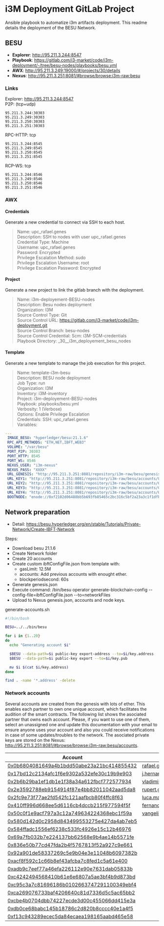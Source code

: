 # i3M Deployment GitLab Project

Ansible playbook to automatize i3m artifacts deployment. This readme details the deployment of the BESU Network.

## BESU

- **Explorer**: <http://95.211.3.244:8547>
- **Playbook**: <https://gitlab.com/i3-market/code/i3m-deployment/-/tree/besu-nodes/playbooks/besu.yml>
- **AWX**: <http://95.211.3.249:19000/#/projects/30/details>
- **Nexus**: <http://95.211.3.251:8081/#browse/browse:i3m-raw:besu>

### Links 

Explorer: <http://95.211.3.244:8547>  
P2P: (tcp+udp)  

    95.211.3.244:30303  
    95.211.3.249:30303  
    95.211.3.250:30303  
    95.211.3.251:30303  

RPC-HTTP: tcp  

    95.211.3.244:8545  
    95.211.3.249:8545  
    95.211.3.250:8545  
    95.211.3.251:8545  
  
RCP-WS: tcp

    95.211.3.244:8546  
    95.211.3.249:8546  
    95.211.3.250:8546  
    95.211.3.251:8546  

### AWX

#### Credentials

Generate a new credential to connect via SSH to each host.  

> Name: upc_rafael.genes  
> Description: SSH to nodes with user upc_rafael.genes  
> Credential Type: Machine  
> Username: upc_rafael.genes  
> Password: Encrypted  
> Privilege Escalation Method: sudo  
> Privilege Escalation Username: root  
> Privilege Escalation Password: Encrypted  

#### Project

Generate a new project to link the gitlab branch with the deployment.  

> Name: i3m-deployement-BESU-nodes  
> Description: Besu nodes deployment  
> Organization: I3M  
> Source Control Type: Git  
> Source Control URL: <https://gitlab.com/i3-market/code/i3m-deployment.git>  
> Source Control Branch: besu-nodes  
> Source Control Credential: Scm: i3M-SCM-credentials   
> Playbook Directory: _30__i3m_deployement_besu_nodes  

#### Template

Generate a new template to manage the job execution for this project.

> Name: template-i3m-besu  
> Description: BESU node deployment  
> Job Type: run  
> Organization: I3M  
> Inventory: i3M-inventory  
> Project: i3m-deployement-BESU-nodes  
> Playbook: playbooks/besu.yml  
> Verbosity: 1 (Verbose)  
> Options: Enable Privilege Escalation  
> Credentials: SSH: upc_rafael.genes  
> Variables:  

```yml
---
 IMAGE_BESU: "hyperledger/besu:21.1.6"
 RPC_API_METHODS: "ETH,NET,IBFT,WEB3"
 VOLUME: "/var/besu"
 PORT_P2P: 30303
 PORT_HTTP: 8545
 PORT_WS: 8546
 NEXUS_USER: "i3m-nexus"
 NEXUS_PASS: "XXXX"
 URL_GENESIS: "http://95.211.3.251:8081/repository/i3m-raw/besu/genesis.json"
 URL_KEY1: "http://95.211.3.251:8081/repository/i3m-raw/besu/accounts/0xXXXX"
 URL_KEY2: "http://95.211.3.251:8081/repository/i3m-raw/besu/accounts/0xXXXX"
 URL_KEY3: "http://95.211.3.251:8081/repository/i3m-raw/besu/accounts/0xXXXX"
 URL_KEY4: "http://95.211.3.251:8081/repository/i3m-raw/besu/accounts/0xXXXX"
 BOOTNODE: "enode://0xf2102d06488bb5b693fb85465c2bc316c5bf2a23a3c1f1dfb9e20733c67f7c41279a09f0f6c11a6964f0d0bf8ae85484e253e1196606b168faf77ffbfc081374@95.211.3.244:30303?discport=30303"
```

## Network preparation

- Detail: <https://besu.hyperledger.org/en/stable/Tutorials/Private-Network/Create-IBFT-Network>

Steps:
 - Download besu 21.1.6
 - Create Network folder
 - Create 20 accounts
 - Create custom ibftConfigFile.json from template with:
    - gasLimit: 12.5M
    - accounts: Add previous accounts with enought ether.
    - blockperiodsecond: 60s
 - Generate genesis.json
 - Execute command: /bin/besu operator generate-blockchain-config --config-file=ibftConfigFile.json --to=networkFiles
 - Upload to Nexus genesis.json, accounts and node keys.
 
 generate-accounts.sh  
```bash
#!/bin/bash

BESU=../../bin/besu

for i in {1..20}
do
  echo "Generating account $i"

  $BESU --data-path=$i public-key export-address --to=$i/key.address
  $BESU --data-path=$i public-key export --to=$i/key.pub

  mv $i $(cat $i/key.address)
done

find . -name '*.address' -delete
```

### Network accounts

Several accounts are created from the genesis with lots of ether. This enables each partner to own one unique account, which facilitates the audition of the smart contracts. The following list shows the asociated partner that owns each account. Please, if you want to use one of them, select an unassigned one and update this documentation with your email to ensure anyone uses your account and also you could receive notifications in case of some updates/troubles to the network. The asociated private keys are stored on the Nexus: <http://95.211.3.251:8081/#browse/browse:i3m-raw:besu/accounts>.


| Account | Responsible |
| ------ | ------ |
| [0x0b6804081649a4b1bdd50abe23a21bc414855432](http://95.211.3.251:8081/#browse/browse:i3m-raw:besu/accounts/0x0b6804081649a4b1bdd50abe23a21bc414855432) | rafael.genes@upc.edu |
| [0x17bd12c2134afc1f6e9302a532efe30c19b9e903](http://95.211.3.251:8081/#browse/browse:i3m-raw:besu/accounts/0x17bd12c2134afc1f6e9302a532efe30c19b9e903) | j.hernandez@upc.edu |
| [0x2b6b29ba1ef1db1e1f38a34a612fbcf772577934](http://95.211.3.251:8081/#browse/browse:i3m-raw:besu/accounts/0x2b6b29ba1ef1db1e1f38a34a612fbcf772577934) | vladimir.rogojin@guardtime.com |
| [0x2e3592788eb9154914f87e4bb82011042aad5da8](http://95.211.3.251:8081/#browse/browse:i3m-raw:besu/accounts/0x2e3592788eb9154914f87e4bb82011042aad5da8) | rupert.gobber@gft.com |
| [0x2fc9e73f77ae2fd542fc121aafbcb80f4ffc8f63](http://95.211.3.251:8081/#browse/browse:i3m-raw:besu/accounts/0x2fc9e73f77ae2fd542fc121aafbcb80f4ffc8f63) | luca.marangoni@gft.com |
| [0x410ff996d668ee5d6116cb4dccb215f977594f5f](http://95.211.3.251:8081/#browse/browse:i3m-raw:besu/accounts/0x410ff996d668ee5d6116cb4dccb215f977594f5f) | fernando.roman@upc.edu |
| [0x50c0f1e9acf797a3c12a749634224368ebc1f59a](http://95.211.3.251:8081/#browse/browse:i3m-raw:besu/accounts/0x50c0f1e9acf797a3c12a749634224368ebc1f59a) | vangelis@telesto.gr |
| [0x580d142d0c2958d843499553275e427da4ab7eb5](http://95.211.3.251:8081/#browse/browse:i3m-raw:besu/accounts/0x580d142d0c2958d843499553275e427da4ab7eb5) | |
| [0x584ffadc1556ef6238c533fc4926e15c12b46976](http://95.211.3.251:8081/#browse/browse:i3m-raw:besu/accounts/0x584ffadc1556ef6238c533fc4926e15c12b46976) | |
| [0x69a7fb032b7e224137bb62568e9b4ae14b5571fe](http://95.211.3.251:8081/#browse/browse:i3m-raw:besu/accounts/0x69a7fb032b7e224137bb62568e9b4ae14b5571fe) | |
| [0x836e50b77cd47fda2b4f5767813f52a927c9e661](http://95.211.3.251:8081/#browse/browse:i3m-raw:besu/accounts/0x836e50b77cd47fda2b4f5767813f52a927c9e661) | |
| [0x92a901de58337269c5e9b04e3e11048b6097382b](http://95.211.3.251:8081/#browse/browse:i3m-raw:besu/accounts/0x92a901de58337269c5e9b04e3e11048b6097382b) | |
| [0xacf8f592c1c66b8ef43afcba7c8fed1c5a61e400](http://95.211.3.251:8081/#browse/browse:i3m-raw:besu/accounts/0xacf8f592c1c66b8ef43afcba7c8fed1c5a61e400) | |
| [0xadb9c7eef77a46efa226112e90e7631dab05833b](http://95.211.3.251:8081/#browse/browse:i3m-raw:besu/accounts/0xadb9c7eef77a46efa226112e90e7631dab05833b) | |
| [0xc4242494568410b61e6e6807a5ae3bf4b9d873bd](http://95.211.3.251:8081/#browse/browse:i3m-raw:besu/accounts/0xc4242494568410b61e6e6807a5ae3bf4b9d873bd) | |
| [0xc95c3a7c81696186b0102663747291100349ebf4](http://95.211.3.251:8081/#browse/browse:i3m-raw:besu/accounts/0xc95c3a7c81696186b0102663747291100349ebf4) | |
| [0xca269076733baf4206640c81d7336d5c5ac65bb2](http://95.211.3.251:8081/#browse/browse:i3m-raw:besu/accounts/0xca269076733baf4206640c81d7336d5c5ac65bb2) | |
| [0xcbe4b0704dbb74227ecde3d00c455066dd415e3a](http://95.211.3.251:8081/#browse/browse:i3m-raw:besu/accounts/0xcbe4b0704dbb74227ecde3d00c455066dd415e3a) | |
| [0xdb0ce68babc145b18786c2d820b8cccc40e1a4f5](http://95.211.3.251:8081/#browse/browse:i3m-raw:besu/accounts/0xdb0ce68babc145b18786c2d820b8cccc40e1a4f5) | |
| [0xf13c943289ecec5da84ecaea198165aabd465e58](http://95.211.3.251:8081/#browse/browse:i3m-raw:besu/accounts/0xf13c943289ecec5da84ecaea198165aabd465e58) | |
